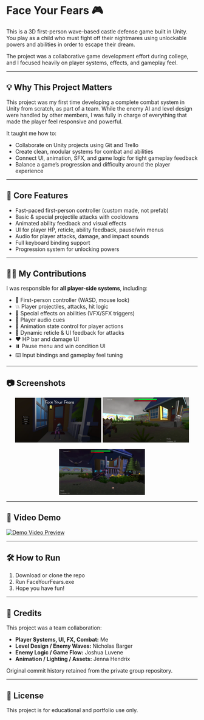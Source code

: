 # Face Your Fears 🎮
This is a 3D first-person wave-based castle defense game built in Unity. You play as a child who must fight off their nightmares using unlockable powers and abilities in order to escape their dream.

The project was a collaborative game development effort during college, and I focused heavily on player systems, effects, and gameplay feel.

---

## 💡 Why This Project Matters

This project was my first time developing a complete combat system in Unity from scratch, as part of a team. While the enemy AI and level design were handled by other members, I was fully in charge of everything that made the player feel responsive and powerful.

It taught me how to:
- Collaborate on Unity projects using Git and Trello
- Create clean, modular systems for combat and abilities
- Connect UI, animation, SFX, and game logic for tight gameplay feedback
- Balance a game’s progression and difficulty around the player experience

---

## 🚀 Core Features

- Fast-paced first-person controller (custom made, not prefab)
- Basic & special projectile attacks with cooldowns
- Animated ability feedback and visual effects
- UI for player HP, reticle, ability feedback, pause/win menus
- Audio for player attacks, damage, and impact sounds
- Full keyboard binding support
- Progression system for unlocking powers

---

## 🧑‍💻 My Contributions

I was responsible for **all player-side systems**, including:

- 🎯 First-person controller (WASD, mouse look)
- 💥 Player projectiles, attacks, hit logic
- 🌟 Special effects on abilities (VFX/SFX triggers)
- 🎵 Player audio cues
- 🔁 Animation state control for player actions
- 🎯 Dynamic reticle & UI feedback for attacks
- ❤️ HP bar and damage UI
- ⏸️ Pause menu and win condition UI
- ⌨️ Input bindings and gameplay feel tuning

---

## 📷 Screenshots

<p align="center">
  <img src="images/GameScreenshot1.PNG" width="45%" />
  <img src="images/GameScreenshot2.PNG" width="45%" />
</p>
<p align="center">
  <img src="images/GameScreenshot3.PNG" width="45%" />
</p>

---

## 🎥 Video Demo

[![Demo Video Preview](https://img.youtube.com/vi/SHXQwAPDEpQ/hqdefault.jpg)](https://youtube.com/shorts/SHXQwAPDEpQ?feature=share)

---

## 🛠️ How to Run

1. Download or clone the repo
2. Run FaceYourFears.exe
3. Hope you have fun!

---

## 👥 Credits

This project was a team collaboration:

- **Player Systems, UI, FX, Combat:** Me
- **Level Design / Enemy Waves:** Nicholas Barger
- **Enemy Logic / Game Flow:** Joshua Luvene
- **Animation / Lighting / Assets:** Jenna Hendrix

Original commit history retained from the private group repository.

---

## 📝 License

This project is for educational and portfolio use only.
